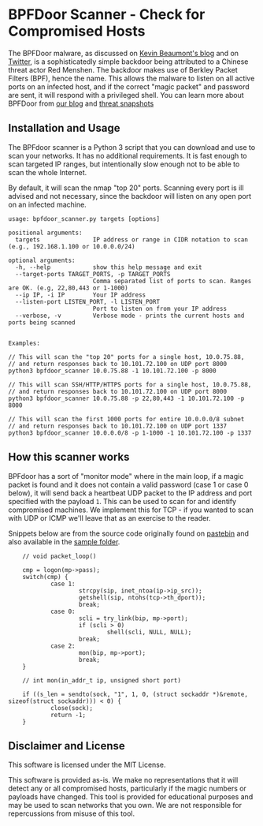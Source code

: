 # BPFDoor Scanner - Check for Compromised Hosts

The BPFDoor malware, as discussed on [Kevin Beaumont's blog](https://doublepulsar.com/bpfdoor-an-active-chinese-global-surveillance-tool-54b078f1a896) and on [Twitter](https://twitter.com/GossiTheDog/status/1522964028284411907), is a sophisticatedly simple backdoor being attributed to a Chinese threat actor Red Menshen. The backdoor makes use of Berkley Packet Filters (BPF), hence the name.  This allows the malware to listen on all active ports on an infected host, and if the correct "magic packet" and password are sent, it will respond with a privileged shell. You can learn more about BPFDoor from [our blog](https://blog.snapattack.com) and [threat snapshots](https://youtu.be/BThiTaa7t4w)

## Installation and Usage

The BPFdoor scanner is a Python 3 script that you can download and use to scan your networks.  It has no additional requirements.  It is fast enough to scan targeted IP ranges, but intentionally slow enough not to be able to scan the whole Internet.

By default, it will scan the nmap "top 20" ports. Scanning every port is ill advised and not necessary, since the backdoor will listen on any open port on an infected machine.

```
usage: bpfdoor_scanner.py targets [options]

positional arguments:
  targets               IP address or range in CIDR notation to scan (e.g., 192.168.1.100 or 10.0.0.0/24)

optional arguments:
  -h, --help            show this help message and exit
  --target-ports TARGET_PORTS, -p TARGET_PORTS
                        Comma separated list of ports to scan. Ranges are OK. (e.g, 22,80,443 or 1-1000)
  --ip IP, -i IP        Your IP address
  --listen-port LISTEN_PORT, -l LISTEN_PORT
                        Port to listen on from your IP address
  --verbose, -v         Verbose mode - prints the current hosts and ports being scanned


Examples:

// This will scan the "top 20" ports for a single host, 10.0.75.88, 
// and return responses back to 10.101.72.100 on UDP port 8000
python3 bpfdoor_scanner 10.0.75.88 -1 10.101.72.100 -p 8000

// This will scan SSH/HTTP/HTTPS ports for a single host, 10.0.75.88, 
// and return responses back to 10.101.72.100 on UDP port 8000
python3 bpfdoor_scanner 10.0.75.88 -p 22,80,443 -1 10.101.72.100 -p 8000

// This will scan the first 1000 ports for entire 10.0.0.0/8 subnet
// and return responses back to 10.101.72.100 on UDP port 1337
python3 bpfdoor_scanner 10.0.0.0/8 -p 1-1000 -1 10.101.72.100 -p 1337

```

## How this scanner works

BPFdoor has a sort of "monitor mode" where in the main loop, if a magic packet is found and it does not contain a valid password (case 1 or case 0 below), it will send back a heartbeat UDP packet to the IP address and port specified with the payload `1`.  This can be used to scan for and identify compromised machines.  We implement this for TCP - if you wanted to scan with UDP or ICMP we'll leave that as an exercise to the reader.

Snippets below are from the source code originally found on [pastebin](https://pastebin.com/kmmJuuQP) and also available in the [sample folder](sample/bpfdoor.c).

```
    // void packet_loop()
    
    cmp = logon(mp->pass);
    switch(cmp) {
            case 1:
                    strcpy(sip, inet_ntoa(ip->ip_src));
                    getshell(sip, ntohs(tcp->th_dport));
                    break;
            case 0:
                    scli = try_link(bip, mp->port);
                    if (scli > 0)
                            shell(scli, NULL, NULL);
                    break;
            case 2:
                    mon(bip, mp->port);
                    break;
    }
```

```
    // int mon(in_addr_t ip, unsigned short port)

    if ((s_len = sendto(sock, "1", 1, 0, (struct sockaddr *)&remote, sizeof(struct sockaddr))) < 0) {
            close(sock);
            return -1;
    }
```

## Disclaimer and License

This software is licensed under the MIT License.

This software is provided as-is.  We make no representations that it will detect any or all compromised hosts, particularly if the magic numbers or payloads have changed.  This tool is provided for educational purposes and may be used to scan networks that you own.  We are not responsible for repercussions from misuse of this tool.
